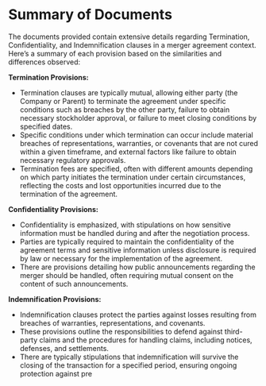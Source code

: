 # Summary of Documents

The documents provided contain extensive details regarding Termination, Confidentiality, and Indemnification clauses in a merger agreement context. Here’s a summary of each provision based on the similarities and differences observed:

**Termination Provisions:**
- Termination clauses are typically mutual, allowing either party (the Company or Parent) to terminate the agreement under specific conditions such as breaches by the other party, failure to obtain necessary stockholder approval, or failure to meet closing conditions by specified dates.
- Specific conditions under which termination can occur include material breaches of representations, warranties, or covenants that are not cured within a given timeframe, and external factors like failure to obtain necessary regulatory approvals.
- Termination fees are specified, often with different amounts depending on which party initiates the termination under certain circumstances, reflecting the costs and lost opportunities incurred due to the termination of the agreement.

**Confidentiality Provisions:**
- Confidentiality is emphasized, with stipulations on how sensitive information must be handled during and after the negotiation process. 
- Parties are typically required to maintain the confidentiality of the agreement terms and sensitive information unless disclosure is required by law or necessary for the implementation of the agreement.
- There are provisions detailing how public announcements regarding the merger should be handled, often requiring mutual consent on the content of such announcements.

**Indemnification Provisions:**
- Indemnification clauses protect the parties against losses resulting from breaches of warranties, representations, and covenants.
- These provisions outline the responsibilities to defend against third-party claims and the procedures for handling claims, including notices, defenses, and settlements.
- There are typically stipulations that indemnification will survive the closing of the transaction for a specified period, ensuring ongoing protection against pre